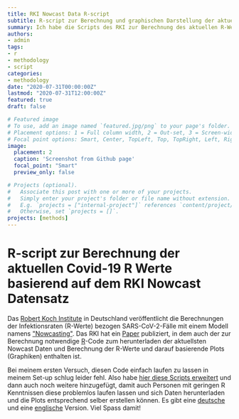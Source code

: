 ```yaml
---
title: RKI Nowcast Data R-script
subtitle: R-script zur Berechnung und graphischen Darstellung der aktuellen Covid-19 R-Werte basierend auf dem RKI Nowcast Datensatz
summary: Ich habe die Scripts des RKI zur Berechnung des aktuellen R-Wertes erweitert, damit auch Personen mit geringen R Kenntnissen diese problemlos laufen lassen und sich Daten herunterladen und die Plots entsprechend selber erstellen können. Es gibt eine englische und deutsche Version.
authors:
- admin
tags:
- r
- methodology
- script
categories:
- methodology
date: "2020-07-31T00:00:00Z"
lastmod: "2020-07-31T12:00:00Z"
featured: true
draft: false

# Featured image
# To use, add an image named `featured.jpg/png` to your page's folder.
# Placement options: 1 = Full column width, 2 = Out-set, 3 = Screen-width
# Focal point options: Smart, Center, TopLeft, Top, TopRight, Left, Right, BottomLeft, Bottom, BottomRight
image:
  placement: 2
  caption: 'Screenshot from Github page'
  focal_point: "Smart"
  preview_only: false

# Projects (optional).
#   Associate this post with one or more of your projects.
#   Simply enter your project's folder or file name without extension.
#   E.g. `projects = ["internal-project"]` references `content/project/deep-learning/index.md`.
#   Otherwise, set `projects = []`.
projects: [methods]
---
```



# R-script zur Berechnung der aktuellen Covid-19 R Werte basierend auf dem RKI Nowcast Datensatz
Das [Robert Koch Institute](https://www.rki.de) in Deutschland veröffentlicht die Berechnungen der Infektionsraten (R-Werte) bezogen SARS-CoV-2-Fälle mit einem Modell namens ["Nowcasting"](https://www.rki.de/DE/Content/InfAZ/N/Neuartiges_Coronavirus/Projekte_RKI/Nowcasting.html). Das RKI hat ein [Paper](https://www.rki.de/DE/Content/InfAZ/N/Neuartiges_Coronavirus/Projekte_RKI/R-Wert-Erlaeuterung.pdf?__blob=publicationFile) publiziert, in dem auch der zur Berechnung notwendige [R](https://www.r-project.org/)-Code zum herunterladen der aktuellsten Nowcast Daten und Berechnung der R-Werte und darauf basierende Plots (Graphiken) enthalten ist.

Bei meinem ersten Versuch, diesen Code einfach laufen zu lassen in meinem Set-up schlug leider fehl. Also habe [hier diese Scripts erweitert](https://github.com/jrennstich/Nowcast_RKI/) und dann auch noch weitere hinzugefügt, damit auch Personen mit geringen R Kenntnissen diese problemlos laufen lassen und sich Daten herunterladen und die Plots entsprechend selber erstellen können. Es gibt eine [deutsche](https://github.com/jrennstich/Nowcast_RKI/blob/master/RKI_R_Nowcast_Script_DE.R) und eine [englische](https://github.com/jrennstich/Nowcast_RKI/blob/master/RKI_R_Nowcast_Script_EN.R) Version. Viel Spass damit!
